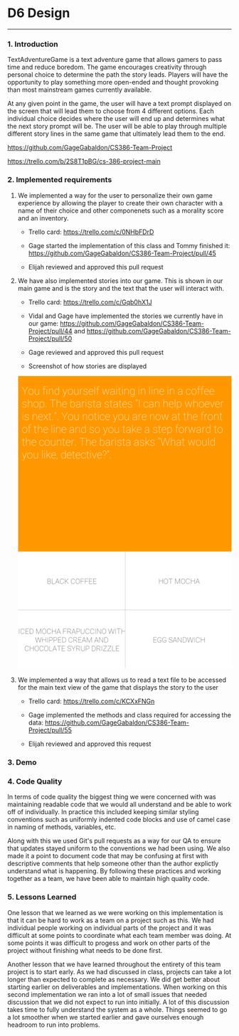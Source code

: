 # D6 Design
---

### 1. Introduction
TextAdventureGame is a text adventure game that allows gamers to pass time and reduce boredom. The game encourages creativity through personal choice to determine the path the story leads. Players will have the opportunity to play something more open-ended and thought provoking than most mainstream games currently available.
  
At any given point in the game, the user will have a text prompt displayed on the screen that will lead them to choose from 4 different options. Each individual choice decides where the user will end up and determines what the next story prompt will be. The user will be able to play through multiple different story lines in the same game that ultimately lead them to the end.
  
  https://github.com/GageGabaldon/CS386-Team-Project
  
  https://trello.com/b/2S8T1pBG/cs-386-project-main
### 2. Implemented requirements
1. We implemented a way for the user to personalize their own game experience by allowing the player to create their own character with a name of their choice and other componenets such as a morality score and an inventory.
  
    * Trello card: https://trello.com/c/0NHbFDrD
    
    * Gage started the implementation of this class and Tommy finished it: https://github.com/GageGabaldon/CS386-Team-Project/pull/45
    
    * Elijah reviewed and approved this pull request
    
2. We have also implemented stories into our game. This is shown in our main game and is the story and the text that the user will interact with.

    * Trello card: https://trello.com/c/Gqb0hX1J
    
    * Vidal and Gage have implemented the stories we currently have in our game: https://github.com/GageGabaldon/CS386-Team-Project/pull/44 and https://github.com/GageGabaldon/CS386-Team-Project/pull/50
    
    * Gage reviewed and approved this pull request
    
    * Screenshot of how stories are displayed
    
    ![Screenshot1](/Deliverables/D6_Screenshot1.png)
    
3. We implemented a way that allows us to read a text file to be accessed for the main text view of the game that displays the story to the user
    
    * Trello card: https://trello.com/c/KCXxFNGn
    
    * Gage implemented the methods and class required for accessing the data: https://github.com/GageGabaldon/CS386-Team-Project/pull/55
    
    * Elijah reviewed and approved this request
    
### 3. Demo

### 4. Code Quality 
In terms of code quality the biggest thing we were concerned with was maintaining readable code that we would all understand and be able to work off of individually. In practice this included keeping similar styling conventions such as uniformly indented code blocks and use of camel case in naming of methods, variables, etc. 

Along with this we used Git's pull requests as a way for our QA to ensure that updates stayed uniform to the conventions we had been using. We also made it a point to document code that may be confusing at first with descriptive comments that help someone other than the author explictly understand what is happening. By following these practices and working together as a team, we have been able to maintain high quality code.

### 5. Lessons Learned
One lesson that we learned as we were working on this implementation is that it can be hard to work as a team on a project such as this. We had individual people working on individual parts of the project and it was difficult at some points to coordinate what each team member was doing. At some points it was difficult to progess and work on other parts of the project without finishing what needs to be done first.

Another lesson that we have learned throughout the entirety of this team project is to start early. As we had discussed in class, projects can take a lot longer than expected to complete as necessary. We did get better about starting earlier on deliverables and implementations. When working on this second implementation we ran into a lot of small issues that needed discussion that we did not expect to run into initially. A lot of this discussion takes time to fully understand the system as a whole. Things seemed to go a lot smoother when we started earlier and gave ourselves enough headroom to run into problems.
